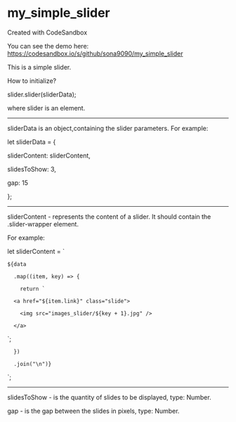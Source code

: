 # my_simple_slider
Created with CodeSandbox

You can see the demo here: https://codesandbox.io/s/github/sona9090/my_simple_slider

This is a simple slider.


How to initialize?

slider.slider(sliderData);

where slider is an element.

______________________________________________________________________________________________________________________


sliderData is an object,containing the slider parameters. For example:

let sliderData = {

  sliderContent: sliderContent,

  slidesToShow: 3,

  gap: 15

};

______________________________________________________________________________________________________________________


sliderContent - represents the content of a slider. It should contain the .slider-wrapper element.


For example:

let sliderContent = `

  <div class="slider_wrapper">
  
    ${data
    
      .map((item, key) => {
      
        return `
        
      <a href="${item.link}" class="slide">

        <img src="images_slider/${key + 1}.jpg" />
        
      </a>
      
  `;
  
      })
      
      .join("\n")}
      
  </div>
  
`;

_________________________________________________________________________________________________________________


slidesToShow - is the quantity of slides to be displayed, type: Number.

gap - is the gap between the slides in pixels, type: Number.



